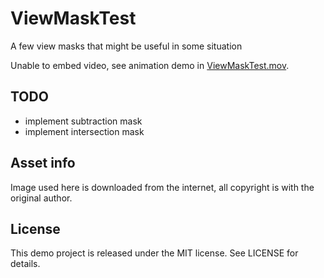 # ViewMaskTest
A few view masks that might be useful in some situation  

Unable to embed video, see animation demo in [ViewMaskTest.mov](/ViewMaskTest.mov).

## TODO
* implement subtraction mask  
* implement intersection mask

## Asset info
Image used here is downloaded from the internet, all copyright is with the original author.

## License
This demo project is released under the MIT license. See LICENSE for details.
